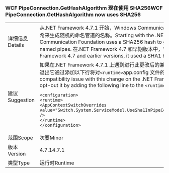 ### <a name="wcf-pipeconnectiongethashalgorithm-now-uses-sha256"></a><span data-ttu-id="e5979-101">WCF PipeConnection.GetHashAlgorithm 现在使用 SHA256</span><span class="sxs-lookup"><span data-stu-id="e5979-101">WCF PipeConnection.GetHashAlgorithm now uses SHA256</span></span>

|   |   |
|---|---|
|<span data-ttu-id="e5979-102">详细信息</span><span class="sxs-lookup"><span data-stu-id="e5979-102">Details</span></span>|<span data-ttu-id="e5979-103">从.NET Framework 4.7.1 开始，Windows Communication Foundation 使用 SHA256 哈希来生成随机的命名管道的名称。</span><span class="sxs-lookup"><span data-stu-id="e5979-103">Starting with the .NET Framework 4.7.1, Windows Communication Foundation uses a SHA256 hash to generate random names for named pipes.</span></span> <span data-ttu-id="e5979-104">在.NET Framework 4.7 和早期版本中，它使用 SHA1 哈希。</span><span class="sxs-lookup"><span data-stu-id="e5979-104">In the .NET Framework 4.7 and earlier versions, it used a SHA1 hash.</span></span>|
|<span data-ttu-id="e5979-105">建议</span><span class="sxs-lookup"><span data-stu-id="e5979-105">Suggestion</span></span>|<span data-ttu-id="e5979-106">如果在.NET Framework 4.7.1 上遇到进行此更改后的兼容性问题或更高版本，你可以选择退出它通过添加以下行将对<code>&lt;runtime&gt;</code>app.config 文件的部分：</span><span class="sxs-lookup"><span data-stu-id="e5979-106">If you run into compatibility issue with this change on the .NET Framework 4.7.1 or later, you can opt-out it by adding the following line to the <code>&lt;runtime&gt;</code> section of your app.config file:</span></span><pre><code class="language-xml">&lt;configuration&gt;&#13;&#10;&lt;runtime&gt;&#13;&#10;&lt;AppContextSwitchOverrides value=&quot;Switch.System.ServiceModel.UseSha1InPipeConnectionGetHashAlgorithm=true&quot; /&gt;&#13;&#10;&lt;/runtime&gt;&#13;&#10;&lt;/configuration&gt;&#13;&#10;</code></pre>|
|<span data-ttu-id="e5979-107">范围</span><span class="sxs-lookup"><span data-stu-id="e5979-107">Scope</span></span>|<span data-ttu-id="e5979-108">次要</span><span class="sxs-lookup"><span data-stu-id="e5979-108">Minor</span></span>|
|<span data-ttu-id="e5979-109">版本</span><span class="sxs-lookup"><span data-stu-id="e5979-109">Version</span></span>|<span data-ttu-id="e5979-110">4.7.1</span><span class="sxs-lookup"><span data-stu-id="e5979-110">4.7.1</span></span>|
|<span data-ttu-id="e5979-111">类型</span><span class="sxs-lookup"><span data-stu-id="e5979-111">Type</span></span>|<span data-ttu-id="e5979-112">运行时</span><span class="sxs-lookup"><span data-stu-id="e5979-112">Runtime</span></span>|

